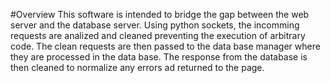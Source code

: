 #Overview
This software is intended to bridge the gap between the web server and the database server.  Using python sockets, the incomming requests are analized and cleaned preventing the execution of arbitrary code.  The clean requests are then passed to the data base manager where they are processed in the data base.  The response from the database is then cleaned to normalize any errors ad returned to the page.
